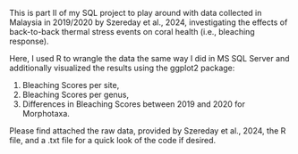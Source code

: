 This is part II of my SQL project to play around with data collected in Malaysia in 2019/2020 by Szereday et al., 2024, investigating the effects of back-to-back thermal stress events on coral health (i.e., bleaching response). 

Here, I used R to wrangle the data the same way I did in MS SQL Server and additionally visualized the results using the ggplot2 package:

1) Bleaching Scores per site,
2) Bleaching Scores per genus,
3) Differences in Bleaching Scores between 2019 and 2020 for Morphotaxa.

Please find attached the raw data, provided by Szereday et al., 2024, the R file, and a .txt file for a quick look of the code if desired.

